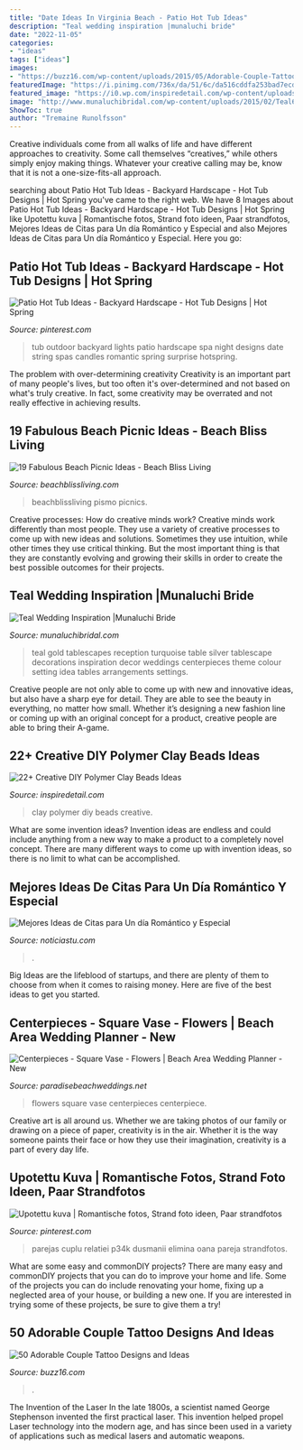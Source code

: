 ```yaml
---
title: "Date Ideas In Virginia Beach - Patio Hot Tub Ideas"
description: "Teal wedding inspiration |munaluchi bride"
date: "2022-11-05"
categories:
- "ideas"
tags: ["ideas"]
images:
- "https://buzz16.com/wp-content/uploads/2015/05/Adorable-Couple-Tattoo-Designs-and-Ideas-16.jpg"
featuredImage: "https://i.pinimg.com/736x/da/51/6c/da516cddfa253bad7ecd56d4f7ee56d5--outdoor-spa-string-of-lights.jpg"
featured_image: "https://i0.wp.com/inspiredetail.com/wp-content/uploads/2020/06/25-Creative-DIY-Polymer-Clay-Beads-Ideas-3-1.jpg?resize=640%2C853"
image: "http://www.munaluchibridal.com/wp-content/uploads/2015/02/Teal6.jpg"
ShowToc: true
author: "Tremaine Runolfsson"
---
```



Creative individuals come from all walks of life and have different approaches to creativity. Some call themselves “creatives,” while others simply enjoy making things. Whatever your creative calling may be, know that it is not a one-size-fits-all approach.

	

		
searching about Patio Hot Tub Ideas - Backyard Hardscape - Hot Tub Designs | Hot Spring you've came to the right web. We have 8 Images about Patio Hot Tub Ideas - Backyard Hardscape - Hot Tub Designs | Hot Spring like Upotettu kuva | Romantische fotos, Strand foto ideen, Paar strandfotos, Mejores Ideas de Citas para Un día Romántico y Especial and also Mejores Ideas de Citas para Un día Romántico y Especial. Here you go:
		
    
## Patio Hot Tub Ideas - Backyard Hardscape - Hot Tub Designs | Hot Spring

<img loading=lazy src="https://i.pinimg.com/736x/da/51/6c/da516cddfa253bad7ecd56d4f7ee56d5--outdoor-spa-string-of-lights.jpg" onerror="this.onerror=null;this.src='https://tse2.mm.bing.net/th?id=OIP.RQFkzDQbNCRyqdjEwMMo7gHaLR&amp;pid=15.1';" alt="Patio Hot Tub Ideas - Backyard Hardscape - Hot Tub Designs | Hot Spring">

_Source: pinterest.com_

>tub outdoor backyard lights patio hardscape spa night designs date string spas candles romantic spring surprise hotspring. 

	

The problem with over-determining creativity
Creativity is an important part of many people's lives, but too often it's over-determined and not based on what's truly creative. In fact, some creativity may be overrated and not really effective in achieving results.

    
## 19 Fabulous Beach Picnic Ideas - Beach Bliss Living

<img loading=lazy src="https://beachblissliving.com/wp-content/uploads/2014/05/evening-beach-picnic.jpg" onerror="this.onerror=null;this.src='https://tse3.mm.bing.net/th?id=OIP.OORdfRfNCFdvIxi6I-NbNAHaGh&amp;pid=15.1';" alt="19 Fabulous Beach Picnic Ideas - Beach Bliss Living">

_Source: beachblissliving.com_

>beachblissliving pismo picnics. 

	

Creative processes: How do creative minds work?
Creative minds work differently than most people. They use a variety of creative processes to come up with new ideas and solutions. Sometimes they use intuition, while other times they use critical thinking. But the most important thing is that they are constantly evolving and growing their skills in order to create the best possible outcomes for their projects.

    
## Teal Wedding Inspiration |Munaluchi Bride

<img loading=lazy src="http://www.munaluchibridal.com/wp-content/uploads/2015/02/Teal6.jpg" onerror="this.onerror=null;this.src='https://tse3.mm.bing.net/th?id=OIP.6WYHgFJZqj4bTjKSS4osTAHaLL&amp;pid=15.1';" alt="Teal Wedding Inspiration |Munaluchi Bride">

_Source: munaluchibridal.com_

>teal gold tablescapes reception turquoise table silver tablescape decorations inspiration decor weddings centerpieces theme colour setting idea tables arrangements settings. 

	

Creative people are not only able to come up with new and innovative ideas, but also have a sharp eye for detail. They are able to see the beauty in everything, no matter how small. Whether it’s designing a new fashion line or coming up with an original concept for a product, creative people are able to bring their A-game.

    
## 22+ Creative DIY Polymer Clay Beads Ideas

<img loading=lazy src="https://i0.wp.com/inspiredetail.com/wp-content/uploads/2020/06/25-Creative-DIY-Polymer-Clay-Beads-Ideas-3-1.jpg?resize=640%2C853" onerror="this.onerror=null;this.src='https://tse4.mm.bing.net/th?id=OIP.vFy3FKLsqCWqUJfrT75ckQHaJ3&amp;pid=15.1';" alt="22+ Creative DIY Polymer Clay Beads Ideas">

_Source: inspiredetail.com_

>clay polymer diy beads creative. 

	

What are some invention ideas?
Invention ideas are endless and could include anything from a new way to make a product to a completely novel concept. There are many different ways to come up with invention ideas, so there is no limit to what can be accomplished.

    
## Mejores Ideas De Citas Para Un Día Romántico Y Especial

<img loading=lazy src="https://noticiastu.com/wp-content/uploads/2017/02/e08f4ab9e228c878ef3ca6ab7f99518e-768x1149.jpg" onerror="this.onerror=null;this.src='https://tse2.mm.bing.net/th?id=OIP.vPbM9LkHw_9nqQTC_pvQ9QHaLF&amp;pid=15.1';" alt="Mejores Ideas de Citas para Un día Romántico y Especial">

_Source: noticiastu.com_

>. 

	

Big Ideas are the lifeblood of startups, and there are plenty of them to choose from when it comes to raising money. Here are five of the best ideas to get you started.

    
## Centerpieces - Square Vase - Flowers | Beach Area Wedding Planner - New

<img loading=lazy src="http://www.paradisebeachweddings.net/wp-content/uploads/2017/02/centerpiece-square-vase-flowers.jpg" onerror="this.onerror=null;this.src='https://tse1.mm.bing.net/th?id=OIP.l9W9KlLYS3f7xAyHbcT6WAHaHa&amp;pid=15.1';" alt="Centerpieces - Square Vase - Flowers | Beach Area Wedding Planner - New">

_Source: paradisebeachweddings.net_

>flowers square vase centerpieces centerpiece. 

	

Creative art is all around us. Whether we are taking photos of our family or drawing on a piece of paper, creativity is in the air. Whether it is the way someone paints their face or how they use their imagination, creativity is a part of every day life.

    
## Upotettu Kuva | Romantische Fotos, Strand Foto Ideen, Paar Strandfotos

<img loading=lazy src="https://i.pinimg.com/736x/91/ea/18/91ea180de801e13a1b5f7d6ce1da6825--couples-photography-sunset-beach-photography.jpg" onerror="this.onerror=null;this.src='https://tse4.mm.bing.net/th?id=OIP.lXBdzJ3Pj_d6ygO2GOR6OAHaLH&amp;pid=15.1';" alt="Upotettu kuva | Romantische fotos, Strand foto ideen, Paar strandfotos">

_Source: pinterest.com_

>parejas cuplu relatiei p34k dusmanii elimina oana pareja strandfotos. 

	

What are some easy and commonDIY projects?
There are many easy and commonDIY projects that you can do to improve your home and life. Some of the projects you can do include renovating your home, fixing up a neglected area of your house, or building a new one. If you are interested in trying some of these projects, be sure to give them a try!

    
## 50 Adorable Couple Tattoo Designs And Ideas

<img loading=lazy src="https://buzz16.com/wp-content/uploads/2015/05/Adorable-Couple-Tattoo-Designs-and-Ideas-16.jpg" onerror="this.onerror=null;this.src='https://tse2.mm.bing.net/th?id=OIP.akYwFdqHbirvNSQ2b__DOgHaJ4&amp;pid=15.1';" alt="50 Adorable Couple Tattoo Designs and Ideas">

_Source: buzz16.com_

>. 

	

The Invention of the Laser
In the late 1800s, a scientist named George Stephenson invented the first practical laser. This invention helped propel Laser technology into the modern age, and has since been used in a variety of applications such as medical lasers and automatic weapons.

